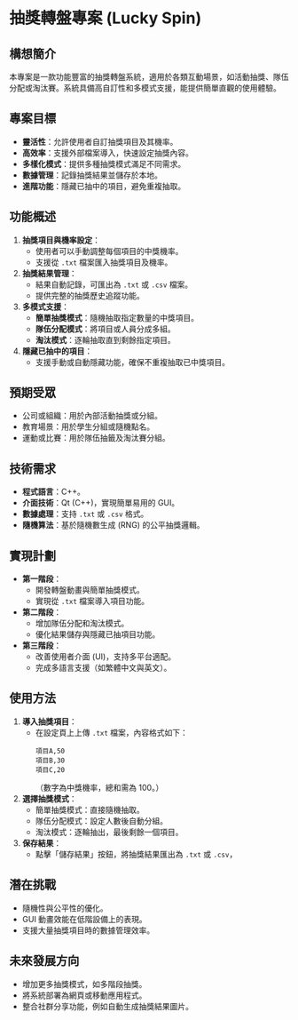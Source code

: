 # 抽獎轉盤專案 (Lucky Spin)

## 構想簡介
本專案是一款功能豐富的抽獎轉盤系統，適用於各類互動場景，如活動抽獎、隊伍分配或淘汰賽。系統具備高自訂性和多模式支援，能提供簡單直觀的使用體驗。

## 專案目標
- **靈活性**：允許使用者自訂抽獎項目及其機率。
- **高效率**：支援外部檔案導入，快速設定抽獎內容。
- **多樣化模式**：提供多種抽獎模式滿足不同需求。
- **數據管理**：記錄抽獎結果並儲存於本地。
- **進階功能**：隱藏已抽中的項目，避免重複抽取。

## 功能概述
1. **抽獎項目與機率設定**：
   - 使用者可以手動調整每個項目的中獎機率。
   - 支援從 `.txt` 檔案匯入抽獎項目及機率。
2. **抽獎結果管理**：
   - 結果自動記錄，可匯出為 `.txt` 或 `.csv` 檔案。
   - 提供完整的抽獎歷史追蹤功能。
3. **多模式支援**：
   - **簡單抽獎模式**：隨機抽取指定數量的中獎項目。
   - **隊伍分配模式**：將項目或人員分成多組。
   - **淘汰模式**：逐輪抽取直到剩餘指定項目。
4. **隱藏已抽中的項目**：
   - 支援手動或自動隱藏功能，確保不重複抽取已中獎項目。

## 預期受眾
- 公司或組織：用於內部活動抽獎或分組。
- 教育場景：用於學生分組或隨機點名。
- 運動或比賽：用於隊伍抽籤及淘汰賽分組。

## 技術需求
- **程式語言**：C++。
- **介面技術**：Qt (C++)，實現簡單易用的 GUI。
- **數據處理**：支持 `.txt` 或 `.csv` 格式。
- **隨機算法**：基於隨機數生成 (RNG) 的公平抽獎邏輯。

## 實現計劃
- **第一階段**：
  - 開發轉盤動畫與簡單抽獎模式。
  - 實現從 `.txt` 檔案導入項目功能。
- **第二階段**：
  - 增加隊伍分配和淘汰模式。
  - 優化結果儲存與隱藏已抽項目功能。
- **第三階段**：
  - 改善使用者介面 (UI)，支持多平台適配。
  - 完成多語言支援（如繁體中文與英文）。

## 使用方法
1. **導入抽獎項目**：
   - 在設定頁上上傳 `.txt` 檔案，內容格式如下：
     ```
     項目A,50
     項目B,30
     項目C,20
     ```
     （數字為中獎機率，總和需為 100。）
2. **選擇抽獎模式**：
   - 簡單抽獎模式：直接隨機抽取。
   - 隊伍分配模式：設定人數後自動分組。
   - 淘汰模式：逐輪抽出，最後剩餘一個項目。
3. **保存結果**：
   - 點擊「儲存結果」按鈕，將抽獎結果匯出為 `.txt` 或 `.csv`，

## 潛在挑戰
- 隨機性與公平性的優化。
- GUI 動畫效能在低階設備上的表現。
- 支援大量抽獎項目時的數據管理效率。

## 未來發展方向
- 增加更多抽獎模式，如多階段抽獎。
- 將系統部署為網頁或移動應用程式。
- 整合社群分享功能，例如自動生成抽獎結果圖片。
